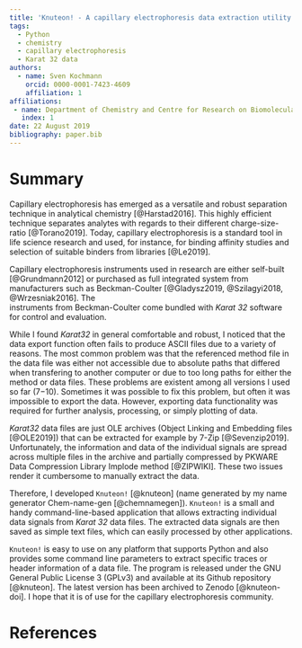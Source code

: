 ```yaml
---
title: 'Knuteon! - A capillary electrophoresis data extraction utility for Karat32 data files'
tags:
  - Python
  - chemistry
  - capillary electrophoresis
  - Karat 32 data
authors:
  - name: Sven Kochmann
    orcid: 0000-0001-7423-4609
    affiliation: 1
affiliations:
 - name: Department of Chemistry and Centre for Research on Biomolecular Interactions, York University, Toronto, Ontario M3J 1P3, Canada
   index: 1
date: 22 August 2019
bibliography: paper.bib
---
```


# Summary

Capillary electrophoresis has emerged as a versatile and robust separation 
technique in analytical chemistry [@Harstad2016]. This highly efficient 
technique separates analytes with regards to their different 
charge-size-ratio [@Torano2019]. Today, capillary electrophoresis is a 
standard tool in life science research and used, for instance, for 
binding affinity studies and selection of suitable binders 
from libraries [@Le2019].

Capillary electrophoresis instruments used in research are either self-built 
[@Grundmann2012] or purchased as full integrated system from manufacturers 
such as Beckman-Coulter [@Gladysz2019, @Szilagyi2018, @Wrzesniak2016]. The  
instruments from Beckman-Coulter come bundled with *Karat&nbsp;32* software 
for control and evaluation.

While I found *Karat32* in general comfortable and robust, I noticed 
that the data export function often fails to produce ASCII files due to a
variety of reasons. The most common problem was that the referenced method
file in the data file was either not accessible due to absolute paths that 
differed when transfering to another computer or due to too long paths for 
either the method or data files. These problems are existent among all 
versions I used so far (7−10). Sometimes it was possible to fix this problem, 
but often it was impossible to export the data. However, exporting data 
functionality was required for further analysis, processing, or simply 
plotting of data. 

*Karat32* data files are just OLE archives (Object Linking and Embedding 
files [@OLE2019]) that can be extracted for example by 7-Zip [@Sevenzip2019]. 
Unfortunately, the information and data of the individual signals are spread 
across multiple files in the archive and partially compressed by PKWARE
Data Compression Library Implode method [@ZIPWIKI]. These two issues render it 
cumbersome to manually extract the data.

Therefore, I developed ``Knuteon!`` [@knuteon] (name generated by my name generator
Chem-name-gen [@chemnamegen]). ``Knuteon!`` is a small and handy command-line-based 
application that allows extracting individual data signals from *Karat&nbsp;32* 
data files. The extracted data signals are then saved as simple text files, which
can easily processed by other applications.

``Knuteon!`` is easy to use on any platform that supports Python and also provides
some command line parameters to extract specific traces or header information of a
data file. The program is released under the GNU General Public License 3 (GPLv3) 
and available at its Github repository [@knuteon]. The latest version has been 
archived to Zenodo [@knuteon-doi]. I hope that it is of use for the capillary 
electrophoresis community.


# References
